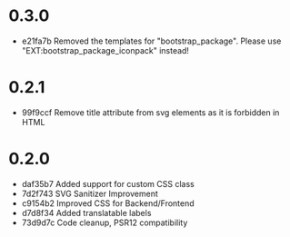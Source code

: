# 0.3.0

- e21fa7b Removed the templates for "bootstrap_package". Please use "EXT:bootstrap_package_iconpack" instead!

# 0.2.1

- 99f9ccf Remove title attribute from svg elements as it is forbidden in HTML

# 0.2.0

- daf35b7 Added support for custom CSS class
- 7d2f743 SVG Sanitizer Improvement
- c9154b2 Improved CSS for Backend/Frontend
- d7d8f34 Added translatable labels
- 73d9d7c Code cleanup, PSR12 compatibility
